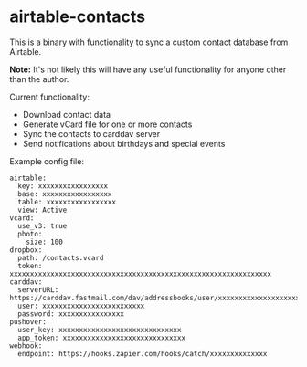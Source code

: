 # airtable-contacts

This is a binary with functionality to sync a custom contact database from
Airtable.

**Note:** It's not likely this will have any useful functionality for anyone
other than the author.

Current functionality:

* Download contact data
* Generate vCard file for one or more contacts
* Sync the contacts to carddav server
* Send notifications about birthdays and special events

Example config file:

```
airtable:
  key: xxxxxxxxxxxxxxxxx
  base: xxxxxxxxxxxxxxxxx
  table: xxxxxxxxxxxxxxxxx
  view: Active
vcard:
  use_v3: true
  photo:
    size: 100
dropbox:
  path: /contacts.vcard
  token: xxxxxxxxxxxxxxxxxxxxxxxxxxxxxxxxxxxxxxxxxxxxxxxxxxxxxxxxxxxxxxxx
carddav:
  serverURL: https://carddav.fastmail.com/dav/addressbooks/user/xxxxxxxxxxxxxxxxxxxxxxxxx/Default
  user: xxxxxxxxxxxxxxxxxxxxxxxxx
  password: xxxxxxxxxxxxxxxx
pushover:
  user_key: xxxxxxxxxxxxxxxxxxxxxxxxxxxxxx
  app_token: xxxxxxxxxxxxxxxxxxxxxxxxxxxxxx
webhook:
  endpoint: https://hooks.zapier.com/hooks/catch/xxxxxxxxxxxxxx
```
